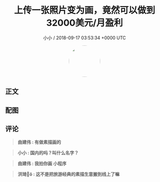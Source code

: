 <h1 align="center">上传一张照片变为画，竟然可以做到32000美元/月盈利</h1>
<p align="center">
    <a>小小 / 2018-09-17 03:53:34 &#43;0000 UTC</a>
</p>

<div align="center">
    <img src="https://images.zsxq.com/FqJETMd11eiK85RFbTPRtoG5QYxK?e=1590940799&amp;token=kIxbL07-8jAj8w1n4s9zv64FuZZNEATmlU_Vm6zD:H6UajWFKcHQPgpL_rSpAkKn0ado=" width="100" height="100" style="border:1px solid;border-radius:50%; color:#ffffff"/>
</div>

## 正文

<div>

</div>

## 配图
<div class="image" align="center">

</div>

## 评论

<div align="left">
<div>

<blockquote >
<span> <strong>曲建伟 : 有做素描画的 </strong></span>
</blockquote>

<blockquote >
<span> <strong>小小 : 国内的吗？叫什么名字？ </strong></span>
</blockquote>

<blockquote >
<span> <strong>曲建伟 : 我拍你画 小程序 </strong></span>
</blockquote>

<blockquote >
<span> <strong>洪琦🚩 : 这不是把旅游经典的素描生意搬到线上了嘛 </strong></span>
</blockquote>

</div>
</div>